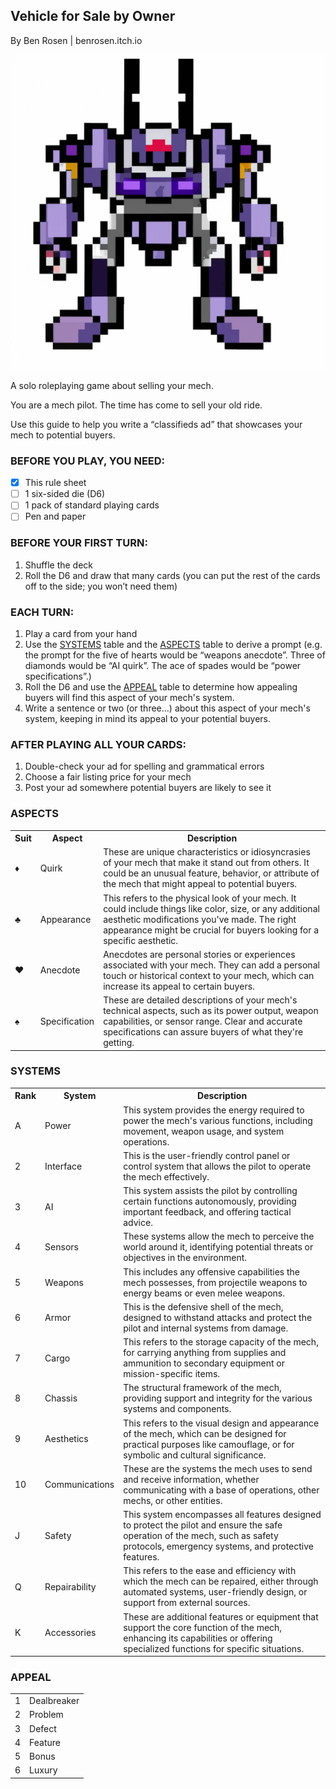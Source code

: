 ## Vehicle for Sale by Owner
By Ben Rosen | benrosen.itch.io

![Pixel art mech](image.webp)

A solo roleplaying game about selling your mech.

You are a mech pilot. The time has come to sell your old ride.

Use this guide to help you write a “classifieds ad” that showcases your mech to potential buyers.

### BEFORE YOU PLAY, YOU NEED:

- [x] This rule sheet
- [ ] 1 six-sided die (D6)
- [ ] 1 pack of standard playing cards
- [ ] Pen and paper

### BEFORE YOUR FIRST TURN:
1. Shuffle the deck
2. Roll the D6 and draw that many cards (you can put the rest of the cards off to the side; you won’t need them)

### EACH TURN:
1. Play a card from your hand
2. Use the [SYSTEMS](#systems) table and the [ASPECTS](#aspects) table to derive a prompt (e.g. the prompt for the five of hearts would be “weapons anecdote”. Three of diamonds would be “AI quirk”. The ace of spades would be “power specifications”.)
3. Roll the D6 and use the [APPEAL](#appeal) table to determine how appealing buyers will find this aspect of your mech's system.
4. Write a sentence or two (or three…) about this aspect of your mech's system, keeping in mind its appeal to your potential buyers.

### AFTER PLAYING ALL YOUR CARDS:
1. Double-check your ad for spelling and grammatical errors
2. Choose a fair listing price for your mech
3. Post your ad somewhere potential buyers are likely to see it

### ASPECTS
<table>
  <tr>
    <th>Suit</th>
    <th>Aspect</th>
    <th>Description</th>
  </tr>
  <tr>
    <td>♦</td>
    <td>Quirk</td>
    <td>These are unique characteristics or idiosyncrasies of your mech that make it stand out from others. It could be an unusual feature, behavior, or attribute of the mech that might appeal to potential buyers.</td>
  </tr>
  <tr>
    <td>♣</td>
    <td>Appearance</td>
    <td>This refers to the physical look of your mech. It could include things like color, size, or any additional aesthetic modifications you've made. The right appearance might be crucial for buyers looking for a specific aesthetic.</td>
  </tr>
  <tr>
    <td>♥</td>
    <td>Anecdote</td>
    <td>Anecdotes are personal stories or experiences associated with your mech. They can add a personal touch or historical context to your mech, which can increase its appeal to certain buyers.</td>
  </tr>
  <tr>
    <td>♠</td>
    <td>Specification</td>
    <td>These are detailed descriptions of your mech's technical aspects, such as its power output, weapon capabilities, or sensor range. Clear and accurate specifications can assure buyers of what they're getting.</td>
  </tr>
  </tr>
</table>

### SYSTEMS
<table>
  <tr>
    <th>Rank</th>
    <th>System</th>
    <th>Description</th>
  </tr>
  <tr>
    <td>A</td>
    <td>Power</td>
    <td>This system provides the energy required to power the mech's various functions, including movement, weapon usage, and system operations.</td>
  </tr>
  <tr>
    <td>2</td>
    <td>Interface</td>
    <td>This is the user-friendly control panel or control system that allows the pilot to operate the mech effectively.</td>
  </tr>
  <tr>
    <td>3</td>
    <td>AI</td>
    <td>This system assists the pilot by controlling certain functions autonomously, providing important feedback, and offering tactical advice.</td>
  </tr>
  <tr>
    <td>4</td>
    <td>Sensors</td>
    <td>These systems allow the mech to perceive the world around it, identifying potential threats or objectives in the environment.</td>
  </tr>
    <tr>
    <td>5</td>
    <td>Weapons</td>
    <td>This includes any offensive capabilities the mech possesses, from projectile weapons to energy beams or even melee weapons.</td>
  </tr>
  <tr>
    <td>6</td>
    <td>Armor</td>
    <td>This is the defensive shell of the mech, designed to withstand attacks and protect the pilot and internal systems from damage.</td>
  </tr>
  <tr>
    <td>7</td>
    <td>Cargo</td>
    <td>This refers to the storage capacity of the mech, for carrying anything from supplies and ammunition to secondary equipment or mission-specific items.</td>
  </tr>
  <tr>
    <td>8</td>
    <td>Chassis</td>
    <td>The structural framework of the mech, providing support and integrity for the various systems and components.</td>
  </tr>
    <tr>
    <td>9</td>
    <td>Aesthetics</td>
    <td>This refers to the visual design and appearance of the mech, which can be designed for practical purposes like camouflage, or for symbolic and cultural significance.</td>
  </tr>
  <tr>
    <td>10</td>
    <td>Communications</td>
    <td>These are the systems the mech uses to send and receive information, whether communicating with a base of operations, other mechs, or other entities.</td>
  </tr>
  <tr>
    <td>J</td>
    <td>Safety</td>
    <td>This system encompasses all features designed to protect the pilot and ensure the safe operation of the mech, such as safety protocols, emergency systems, and protective features.</td>
  </tr>
  <tr>
    <td>Q</td>
    <td>Repairability</td>
    <td>This refers to the ease and efficiency with which the mech can be repaired, either through automated systems, user-friendly design, or support from external sources.</td>
  </tr>
    <tr>
    <td>K</td>
    <td>Accessories</td>
    <td>These are additional features or equipment that support the core function of the mech, enhancing its capabilities or offering specialized functions for specific situations.</td>
  </tr>
</table>

### APPEAL

<table>
<tr>
    <td>1</td>
    <td>Dealbreaker</td>
  </tr>
  <tr>
    <td>2</td>
    <td>Problem</td>
  </tr>
  <tr>
    <td>3</td>
    <td>Defect</td>
  </tr>
  <tr>
    <td>4</td>
    <td>Feature</td>
  </tr>
    <tr>
    <td>5</td>
    <td>Bonus</td>
  </tr>
  <tr>
    <td>6</td>
    <td>Luxury</td>
  </tr>
</table>
